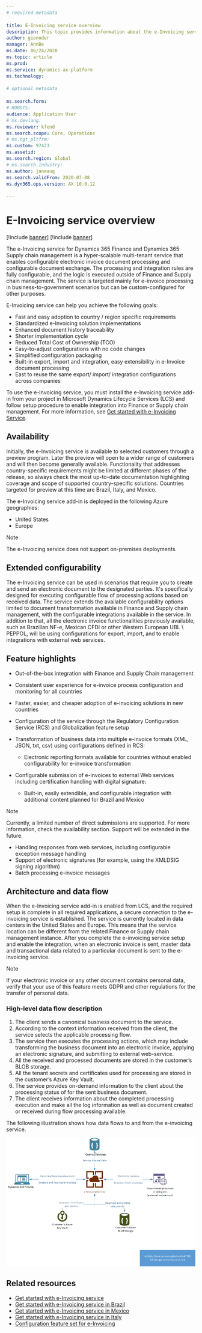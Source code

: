 ```yaml
---
# required metadata

title: E-Invoicing service overview
description: This topic provides information about the e-Invoicing service in Dynamics 365 Finance and Dynamics 365 Supply chain management.
author: gionoder
manager: AnnBe
ms.date: 06/24/2020
ms.topic: article
ms.prod: 
ms.service: dynamics-ax-platform
ms.technology: 

# optional metadata

ms.search.form: 
# ROBOTS: 
audience: Application User
# ms.devlang: 
ms.reviewer: kfend
ms.search.scope: Core, Operations
# ms.tgt_pltfrm: 
ms.custom: 97423
ms.assetid: 
ms.search.region: Global
# ms.search.industry: 
ms.author: janeaug
ms.search.validFrom: 2020-07-08
ms.dyn365.ops.version: AX 10.0.12

---
```


# E-Invoicing service overview

[!include [banner](../includes/banner.md)]
[!include [banner](../includes/preview-banner.md)]


The e-Invoicing service for Dynamics 365 Finance and Dynamics 365 Supply chain management is a hyper-scalable multi-tenant service that enables configurable electronic invoice document processing and configurable document exchange. The processing and integration rules are fully configurable, and the logic is executed outside of Finance and Supply chain management. The service is targeted mainly for e-invoice processing in business-to-government scenarios but can be custom-configured for other purposes.

E-Invoicing service can help you achieve the following goals:

- Fast and easy adoption to country / region specific requirements
- Standardized e-Invoicing solution implementations
- Enhanced document history traceability
- Shorter implementation cycle
- Reduced Total Cost of Ownership (TCO)
- Easy-to-adjust configurations with no code changes
- Simplified configuration packaging
- Built-in export, import and integration, easy extensibility in e-Invoice document processing
- East to reuse the same export/ import/ integration configurations across companies

To use the e-Invoicing service, you must install the e-Invoicing service add-in from your project in Microsoft Dynamics Lifecycle Services (LCS) and follow setup procedure to enable integration into Finance or Supply chain management. For more information, see [Get started with e-Invoicing Service](e-invoicing-get-started.md).

## Availability

Initially, the e-Invoicing service is available to selected customers through a preview program. Later the preview will open to a wider range of customers and will then become generally available. Functionality that addresses country-specific requirements might be limited at different phases of the release, so always check the most up-to-date documentation highlighting coverage and scope of supported country-specific solutions. Countries targeted for preview at this time are Brazil, Italy, and Mexico.

The e-Invoicing service add-in is deployed in the following Azure geographies:

- United States
- Europe

> [!NOTE]
> The e-Invoicing service does not support on-premises deployments.

## Extended configurability

The e-Invoicing service can be used in scenarios that require you to create and send an electronic document to the designated parties. It's specifically designed for executing configurable flow of processing actions based on received data. The service extends the available configurability options limited to document transformation available in Finance and Supply chain management, with the configurable integrations available in the service. In addition to that, all the electronic invoice functionalities previously available, such as Brazilian NF-e, Mexican CFDI or other Western European UBL \\ PEPPOL, will be using configurations for export, import, and to enable integrations with external web services.

## Feature highlights

-  Out-of-the-box integration with Finance and Supply Chain management
-  Consistent user experience for e-invoice process configuration and monitoring for all countries
-  Faster, easier, and cheaper adoption of e-invoicing solutions in new countries
-  Configuration of the service through the Regulatory Configuration Service (RCS) and Globalization feature setup
-  Transformation of business data into multiple e-invoice formats (XML, JSON, txt, csv) using configurations defined in RCS:

    - Electronic reporting formats available for countries without enabled configurability for e-invoice transformation

- Configurable submission of e-invoices to external Web services including certification handling with digital signature:

    - Built-in, easily extendible, and configurable integration with additional content planned for Brazil and Mexico

> [!NOTE]
> Currently, a limited number of direct submissions are supported. For more information, check the availability section. Support will be extended in the future.

- Handling responses from web services, including configurable exception message handling
- Support of electronic signatures (for example, using the XMLDSIG signing algorithm)
- Batch processing e-invoice messages

## Architecture and data flow

When the e-Invoicing service add-in is enabled from LCS, and the required setup is complete in all required applications, a secure connection to the e-invoicing service is established. The service is currently located in data centers in the United States and Europe. This means that the service location can be different from the related Finance or Supply chain management instance. After you complete the e-invoicing service setup and enable the integration, when an electronic invoice is sent, master data and transactional data related to a particular document is sent to the e-invoicing service.

> [!NOTE]
> If your electronic invoice or any other document contains personal data, verify that your use of this feature meets GDPR and other regulations for the transfer of personal data.

### High-level data flow description

1. The client sends a canonical business document to the service.
2. According to the context information received from the client, the service selects the applicable processing flow.
3. The service then executes the processing actions, which may include transforming the business document into an electronic invoice, applying an electronic signature, and submitting to external web-service.
4. All the received and processed documents are stored in the customer’s BLOB storage.
5. All the tenant secrets and certificates used for processing are stored in the customer’s Azure Key Vault.
6. The service provides on-demand information to the client about the processing status of for the sent business document.
7. The client receives information about the completed processing execution and make all the log information as well as document created or received during flow processing available.

The following illustration shows how data flows to and from the e-invoicing service.

![Dverview diagram of the e-Invoicing service data flow](media/e-invoicing-service-data-flow-diagram-overview.png)

## Related resources

- [Get started with e-Invoicing service](e-invoicing-get-started.md)
- [Get started with e-Invoicing service in Brazil](e-invoicing-bra-get-started.md)
- [Get started with e-Invoicing service in Mexico](e-invoicing-mex-get-started.md)
- [Get started with e-Invoicing service in Italy](e-invoicing-ita-get-started.md)
- [Configuration feature set for e-Invoicing](e-invoicing-setup.md)
